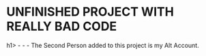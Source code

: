 <h1>UNFINISHED PROJECT WITH REALLY BAD CODE</h1>h1>
- - -
The Second Person added to this project is my Alt Account.
